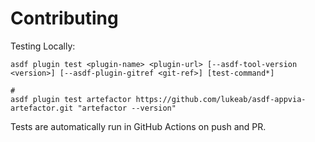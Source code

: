 # Contributing

Testing Locally:

```shell
asdf plugin test <plugin-name> <plugin-url> [--asdf-tool-version <version>] [--asdf-plugin-gitref <git-ref>] [test-command*]

#
asdf plugin test artefactor https://github.com/lukeab/asdf-appvia-artefactor.git "artefactor --version"
```

Tests are automatically run in GitHub Actions on push and PR.
